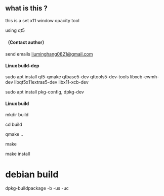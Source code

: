 ## what is this ?
this is a set x11 window opacity tool

using qt5
#### （Contact author）
send emails liuminghang0821@gmail.com
#### Linux build-dep
sudo apt install qt5-qmake qtbase5-dev qttools5-dev-tools libxcb-ewmh-dev libqt5x11extras5-dev libx11-xcb-dev

sudo apt install pkg-config, dpkg-dev
#### Linux build 
mkdir build

cd build

qmake ..

make 

make install

# debian build 
dpkg-buildpackage -b -us -uc

